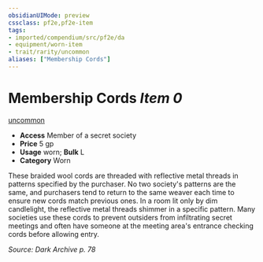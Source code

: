 ```yaml
---
obsidianUIMode: preview
cssclass: pf2e,pf2e-item
tags:
- imported/compendium/src/pf2e/da
- equipment/worn-item
- trait/rarity/uncommon
aliases: ["Membership Cords"]
---
```

# Membership Cords *Item 0*  
[uncommon](uncommon.md)  

- **Access** Member of a secret society
- **Price** 5 gp
- **Usage** worn; **Bulk** L
- **Category** Worn

These braided wool cords are threaded with reflective metal threads in patterns specified by the purchaser. No two society's patterns are the same, and purchasers tend to return to the same weaver each time to ensure new cords match previous ones. In a room lit only by dim candlelight, the reflective metal threads shimmer in a specific pattern. Many societies use these cords to prevent outsiders from infiltrating secret meetings and often have someone at the meeting area's entrance checking cords before allowing entry.

*Source: Dark Archive p. 78*